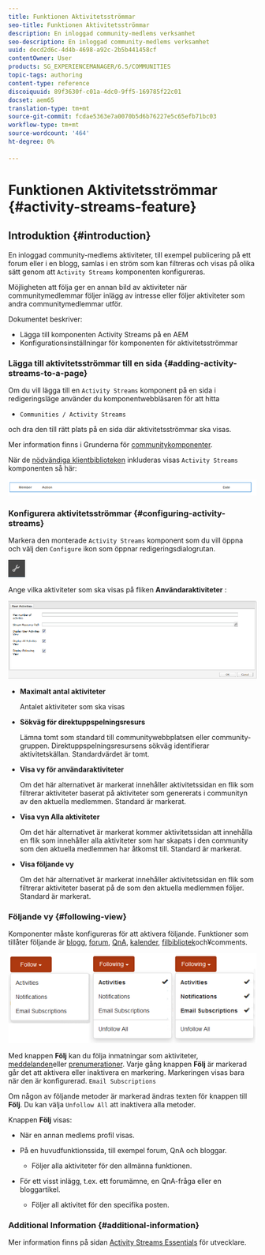 ```yaml
---
title: Funktionen Aktivitetsströmmar
seo-title: Funktionen Aktivitetsströmmar
description: En inloggad community-medlems verksamhet
seo-description: En inloggad community-medlems verksamhet
uuid: decd2d6c-4d4b-4698-a92c-2b5b441458cf
contentOwner: User
products: SG_EXPERIENCEMANAGER/6.5/COMMUNITIES
topic-tags: authoring
content-type: reference
discoiquuid: 89f3630f-c01a-4dc0-9ff5-169785f22c01
docset: aem65
translation-type: tm+mt
source-git-commit: fcdae5363e7a0070b5d6b76227e5c65efb71bc03
workflow-type: tm+mt
source-wordcount: '464'
ht-degree: 0%

---
```



# Funktionen Aktivitetsströmmar {#activity-streams-feature}

## Introduktion {#introduction}

En inloggad community-medlems aktiviteter, till exempel publicering på ett forum eller i en blogg, samlas i en ström som kan filtreras och visas på olika sätt genom att `Activity Streams` komponenten konfigureras.

Möjligheten att följa ger en annan bild av aktiviteter när communitymedlemmar följer inlägg av intresse eller följer aktiviteter som andra communitymedlemmar utför.

Dokumentet beskriver:

* Lägga till komponenten Activity Streams på en AEM
* Konfigurationsinställningar för komponenten för aktivitetsströmmar

### Lägga till aktivitetsströmmar till en sida {#adding-activity-streams-to-a-page}

Om du vill lägga till en `Activity Streams` komponent på en sida i redigeringsläge använder du komponentwebbläsaren för att hitta

* `Communities / Activity Streams`

och dra den till rätt plats på en sida där aktivitetsströmmar ska visas.

Mer information finns i Grunderna för [communitykomponenter](/help/communities/basics.md).

När de [nödvändiga klientbiblioteken](/help/communities/essentials-activities.md#essentials-for-client-side) inkluderas visas `Activity Streams` komponenten så här:

![activity-streams](assets/activity-component.png)

### Konfigurera aktivitetsströmmar {#configuring-activity-streams}

Markera den monterade `Activity Streams` komponent som du vill öppna och välj den `Configure` ikon som öppnar redigeringsdialogrutan.

![konfigurera](assets/configure-new.png)

Ange vilka aktiviteter som ska visas på fliken **Användaraktiviteter** :

![användaraktiviteter](assets/user-activities.png)

* **Maximalt antal aktiviteter**

   Antalet aktiviteter som ska visas

* **Sökväg för direktuppspelningsresurs**

   Lämna tomt som standard till communitywebbplatsen eller community-gruppen. Direktuppspelningsresursens sökväg identifierar aktivitetskällan. Standardvärdet är tomt.

* **Visa vy för användaraktiviteter**

   Om det här alternativet är markerat innehåller aktivitetssidan en flik som filtrerar aktiviteter baserat på aktiviteter som genererats i communityn av den aktuella medlemmen. Standard är markerat.

* **Visa vyn Alla aktiviteter**

   Om det här alternativet är markerat kommer aktivitetssidan att innehålla en flik som innehåller alla aktiviteter som har skapats i den community som den aktuella medlemmen har åtkomst till. Standard är markerat.

* **Visa följande vy**

   Om det här alternativet är markerat innehåller aktivitetssidan en flik som filtrerar aktiviteter baserat på de som den aktuella medlemmen följer. Standard är markerat.

### Följande vy {#following-view}

Komponenter måste konfigureras för att aktivera följande. Funktioner som tillåter följande är [blogg](/help/communities/blog-feature.md), [forum](/help/communities/forum.md), [QnA](/help/communities/working-with-qna.md), [kalender](/help/communities/calendar.md), [filbibliotek](/help/communities/file-library.md)[](/help/communities/comments.md)och¥comments.

![följande vy](assets/following-activities.png)

Med knappen **Följ** kan du följa inmatningar som aktiviteter, [meddelanden](/help/communities/notifications.md)eller [prenumerationer](/help/communities/subscriptions.md). Varje gång knappen **Följ** är markerad går det att aktivera eller inaktivera en markering. Markeringen visas bara när den är konfigurerad. `Email Subscriptions`

Om någon av följande metoder är markerad ändras texten för knappen till **Följ**. Du kan välja `Unfollow All` att inaktivera alla metoder.

Knappen **Följ** visas:

* När en annan medlems profil visas.
* På en huvudfunktionssida, till exempel forum, QnA och bloggar.

   * Följer alla aktiviteter för den allmänna funktionen.

* För ett visst inlägg, t.ex. ett forumämne, en QnA-fråga eller en bloggartikel.

   * Följer all aktivitet för den specifika posten.

### Additional Information {#additional-information}

Mer information finns på sidan [Activity Streams Essentials](/help/communities/essentials-activities.md) för utvecklare.
